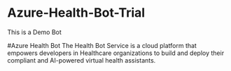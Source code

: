 # Azure-Health-Bot-Trial
This is a Demo Bot

#Azure Health Bot
The Health Bot Service is a cloud platform that empowers developers in Healthcare organizations to build and deploy their compliant and AI-powered virtual health assistants.


